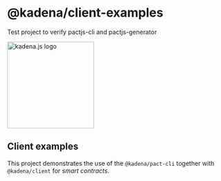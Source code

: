 <!-- genericHeader start -->

# @kadena/client-examples

Test project to verify pactjs-cli and pactjs-generator

<picture>
  <source srcset="https://raw.githubusercontent.com/kadena-community/kadena.js/main/common/images/Kadena.JS_logo-white.png" media="(prefers-color-scheme: dark)"/>
  <img src="https://raw.githubusercontent.com/kadena-community/kadena.js/main/common/images/Kadena.JS_logo-black.png" width="200" alt="kadena.js logo" />
</picture>

<!-- genericHeader end -->

## Client examples

This project demonstrates the use of the `@kadena/pact-cli` together with `@kadena/client` for _smart contracts_.
